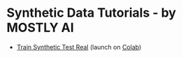 # Synthetic Data Tutorials - by MOSTLY AI

* [Train Synthetic Test Real](./train-synthetic-test-real/train-synthetic-test-real.ipynb) (launch on [Colab](https://colab.research.google.com/github/mostly-ai/mostly-tutorials/blob/dev/train-synthetic-test-real/TSTR.ipynb))
